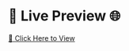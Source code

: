 # 🚀 Live Preview 🌐  

[🔗 Click Here to View](https://vijay-ky.github.io/Production-Private-Gym-Zacson-Website-Template/)  
